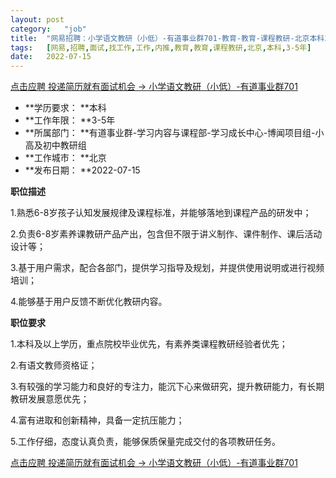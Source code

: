 ```yaml
---
layout:	post
category:	"job"
title:	"网易招聘：小学语文教研（小低）-有道事业群701-教育-教育-课程教研-北京本科3-5年"
tags:	[网易,招聘,面试,找工作,工作,内推,教育,教育,课程教研,北京,本科,3-5年]
date:	2022-07-15
---
```


[点击应聘 投递简历就有面试机会 ->  小学语文教研（小低）-有道事业群701](http://mobile.bole.netease.com/bole/boleDetail?id=41596&employeeId=346f03c3cda5f04c&key=all)



- **学历要求： **本科
- **工作年限： **3-5年
- **所属部门： **有道事业群-学习内容与课程部-学习成长中心-博闻项目组-小高及初中教研组
- **工作城市： **北京
- **发布日期： **2022-07-15



**职位描述**

1.熟悉6-8岁孩子认知发展规律及课程标准，并能够落地到课程产品的研发中；

2.负责6-8岁素养课教研产品产出，包含但不限于讲义制作、课件制作、课后活动设计等；

3.基于用户需求，配合各部门，提供学习指导及规划，并提供使用说明或进行视频培训；

4.能够基于用户反馈不断优化教研内容。



**职位要求**

1.本科及以上学历，重点院校毕业优先，有素养类课程教研经验者优先；

2.有语文教师资格证；

3.有较强的学习能力和良好的专注力，能沉下心来做研究，提升教研能力，有长期教研发展意愿优先；

4.富有进取和创新精神，具备一定抗压能力；

5.工作仔细，态度认真负责，能够保质保量完成交付的各项教研任务。



[点击应聘 投递简历就有面试机会 ->  小学语文教研（小低）-有道事业群701](http://mobile.bole.netease.com/bole/boleDetail?id=41596&employeeId=346f03c3cda5f04c&key=all)